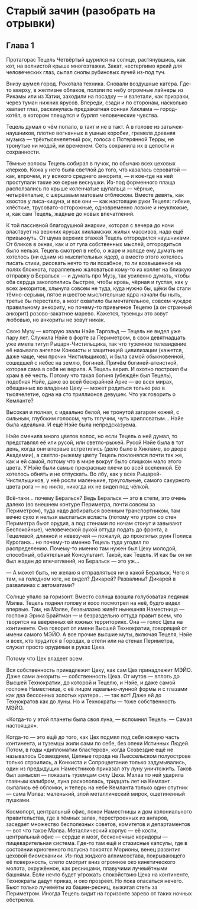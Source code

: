 # Старый зачин (разобрать на отрывки)
## Глава 1
Протагорас Тецель Четвёртый щурился на солнце, растянувшись, как кот, на волнистой крыше многоэтажки. Закат, нестерпимо яркий для человеческих глаз, сыпал снопы рубиновых лучей из-под туч.

Внизу шумел город. Рокотала техника. Сновали воздушные катера. Где-то вверху, в желтизне облаков, ползли по небу огромные лайнеры из Рикамы или из Хатии, заходили на посадку — и взлетали, как призраки, через туман нижних ярусов. Впереди, сзади и по сторонам, насколько хватает глаз, раскинулась предзакатная сонная Хиклама — город-котёл, в котором плещутся и бурлят человеческие чувства.

Тецель думал о чём попало, в такт и не в такт. А в голове из затычек-наушников, плотно вогнанных в ушные коробки, гремела древняя музыка — трёхтысячелетний рок, голоса с Потерянной Терры, не тронутые ни модой, ни временем. Сеть сохранила их в целости и сохранности.

Тёмные волосы Тецель собирал в пучок, по обычаю всех цеховых клерков. Кожа у него была светлой до того, что казалась сероватой — как, впрочем, и у всякого среднего анкорита, — и кое-где на ней проступали такие же серые веснушки. Из-под форменного плаща расползались по крыше коленчатые щупальца — чёрные, четырёхпалые, с шершавым матовым отблеском. Вместе девять, как хвостов у лиса-кицунэ, и все они — как настоящие руки Тецеля: гибкие, хлёсткие, трусовато-осторожные, одновременно ловкие и неуклюжие, и, как сам Тецель, жадные до новых впечатлений.

К той пассивной благодушной анархии, которая с вечера до ночи властвует на верхних ярусах хикламских жилых массивов, надо ещё привыкнуть. От шума верхних этажей Тецель отгородился наушниками. От бликов в окнах, как и от гула собственных мыслей, отгородиться было нельзя. Тецель смотрел в небо, о жаре и холоде ему думать не хотелось (ни одним из мыслительных ядер), а вместо этого хотелось писать стихи, рисовать нечто то ли похабное, то ли возвышенное на полях блокнота, параллельно жаловаться кому-то из коллег на близкую отправку в Беральск — и думать про Музу, так усиленно думать, чтобы оба сердца заколотились быстрее, чтобы кровь, чёрная и густая, как у всех анкоритов, хлынула совсем не туда, куда нужно бы, щёки бы стали тёмно-серыми, пятое и шестое мыслительные ядра начали бы ныть, третье бы перестало, а мозг охватило бы мечтательное, совсем чуждое правильному анкориту, но почему-то привычное Тецелю (а он странный анкорит) розово-закатное марево. Кажется, туземцы это зовут любовью, но анкориты не зовут никак.

Свою Музу — которую звали Нэйе Таргольд — Тецель не видел уже пару лет. Служила Нэйе в форте за Периметром, в свои девятнадцать уже имела титул Рыцаря-Чистильщика, так что туземное телевидение её называло ангелом Конкисты и защитницей цивилизации (кажется, даже чаще, чем прочих Чистильщиков), и была самой обыкновенной, сошедшей с небес на землю, богиней. Причём богиней-атеисткой, которая сама в себя не верила. А Тецель верил. И охотно построил бы храм в её честь. Потому что такая богиня (убеждён был Тецель), подобная Нэйе, даже во всей бескрайней Арке — во всех мирах, обещанных во владение Цеху — может родиться только раз в тысячелетие, одна на сто триллионов девушек. Что уж говорить о Кемланте?

Высокая и полная, с идеально белой, не тронутой загаром кожей, с сильным, глубоким голосом, чуть тягучим, чуть хрипловатым... Нэйе была идеальна. И ещё Нэйе была непредсказуема.

Нэйе сменила много цветов волос, но если Тецель о ней думал, то представлял её или русой, или светло-рыжей. Русой Нэйе была в тот день, когда они впервые встретились (дело было в Хикламе, во дворе Академии), а светло-рыжему цвету Тецель поклонялся почти так же, как и ей самой, потому что в мире вокруг было слишком мало этого цвета. У Нэйе были самые прекрасные плечи во всей вселенной. Её хотелось обнять и не отпускать. Во лбу, как у всех Рыцарей-Чистильщиков, у неё росли маленькие, треугольные, самого сакурного цвета рога — но никто, никогда их не видел под чёлкой.

Всё-таки… почему Беральск? Ведь Беральск — это в степи, это очень далеко (во внешнем контуре Периметра, почти совсем за Периметром), туда надо добираться военным транспортником, там вечно сухо и нельзя выспаться всласть (потому что утром со стен Периметра бьют орудия, а под стенами по ночам стонут и завывают Беспокойные), человеческой рукой оттуда подать до фронта, а Тецелевой, длинной и невезучей — пожалуй, до проклятых руин Полиса Куроганэ... но почему-то именно Тецель туда угодил по распределению. Почему-то именно там нужен был Цеху молодой, способный, обаятельный Консультант. Такой, как Тецель. И как бы он ни был жаден до впечатлений, но Беральск — это уж…

— А может быть, не желаю я отправляться ни в какой Беральск. Чего я там, на голодном юге, не видел? Дикарей? Развалины? Дикарей в развалинах с автоматами?

Солнце упало за горизонт. Вместо солнца взошла голубоватая ледяная Мэлва. Тецель поднял голову и косо посмотрел на неё, будто видел впервые. Там, на Мэлве, безвылазно живёт нынешняя Наместница — госпожа Эрика Брайтман — и безраздельно оттуда правит всем, что творится на вверенных ей южных территориях. Она — голос Цеха на континенте. Она говорит от имени Высшей Технократии, говорящей от имени самого МЭЙО. А все прочие высшие муты, включая Тецеля, Нэйе и всех, кто трудится в Городах, в степи или на стенах Периметра, служат просто орудиями в руках Цеха.

Потому что Цех владеет всем.

Вся собственность принадлежит Цеху, как сам Цех принадлежит МЭЙО. Даже сами анкориты — собственность Цеха. От мутов — вплоть до Высшей Технократии, до которой и Тецелю, и Нэйе, и даже самой госпоже Наместнице, с её лицом идеально-лунной формы и с глазами как два бессонных золотых кратера… — так вот! Даже ей до Технократов как до луны. Но и Технократы — тоже собственность МЭЙО.

«Когда-то у этой планеты была своя луна, — вспомнил Тецель. — Самая настоящая».

Когда-то — это ещё до того, как Цех подмял под себя южную часть континента, и туземцы жили сами по себе, без опеки Истинных Людей. Потом, в годы «дипломатии бластеров», когда Созвездие ещё не называлось Созвездием, Цепные города на Льессельском полуострове только строились, а Конкиста и Сопроцветание только задумывались, один из предыдущих Наместников приказал эту луну уничтожить. Таков был замысел — показать туземцам силу Цеха. Мэлва по ней ударила главным калибром, луна раскололась, тридцать лет на Кемлант сыпались её обломки, и теперь на небе Кемланта только один спутник — сама Мэлва: маленький, злой металлический мирок, ощетиненный пушками.

Космопорт, центральный офис, покои Наместницы и дом колониального правительства, где в тёмных залах, перестроенных из ангаров, заседает множество бесполезных советов, комитетов и департаментов — вот что такое Мэлва. Металлический корпус — её кости, центральный офис — сердце и мозг, бесконечные коридоры — пищеварительная система. Где-то там ещё и стазисные капсулы, где в состоянии криогенного полусна покоятся Морионы, венец развития цеховой биомеханики. Из-под жидкого алхимсостава, покрывающего её поверхность, слепо смотрит вниз огромное око кинетического молота, окружённое, как ресницами, плавучими лучемётными башнями. Если нечто будет угрожать спокойствию Цеха на континенте, Технократы дадут приказ, и око прозреет. Но пока опасаться нечего. Бьют только лучемёты из башен-ресниц, выжигая степь за Периметром. Иногда Тецель видит на горизонте зарево от таких ночных обстрелов.
